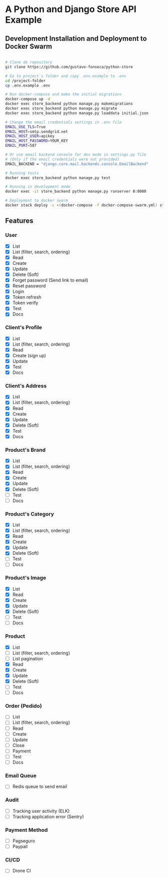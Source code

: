 # A Python and Django Store API Example

## Development Installation and Deployment to Docker Swarm

```bash

# Clone de repository
git clone https://github.com/gustavo-fonseca/python-store

# Go to project`s folder and copy .env.example to .env
cd /project-folder
cp .env.example .env

# Run docker-compose and make the initial migrations
docker-compose up -d
docker exec store_backend python manage.py makemigrations
docker exec store_backend python manage.py migrate
docker exec store_backend python manage.py loaddata initial.json

# Change the email credentials settings in .env file
EMAIL_USE_TLS=True
EMAIL_HOST=smtp.sendgrid.net
EMAIL_HOST_USER=apikey
EMAIL_HOST_PASSWORD=YOUR_KEY
EMAIL_PORT=587

# Or use email backend console for dev mode in settings.py file
# (Only if the email credentials were not provided)
EMAIL_BACKEND = "django.core.mail.backends.console.EmailBackend"

# Running tests
docker exec store_backend python manage.py test

# Running in development mode
docker exec -it store_backend python manage.py runserver 0:8000

# Deployment to docker swarm
docker stack deploy -c <(docker-compose -f docker-compose-swarm.yml) store

```

## Features

### User
- [x] List 
- [x] List (filter, search, ordering)
- [x] Read 
- [x] Create 
- [x] Update 
- [x] Delete (Soft)
- [x] Forget password (Send link to email)
- [x] Reset password
- [x] Login
- [x] Token refresh
- [x] Token verify
- [x] Test
- [x] Docs

### Client's Profile
- [x] List 
- [x] List (filter, search, ordering)
- [x] Read 
- [x] Create (sign up)
- [x] Update 
- [x] Test
- [x] Docs

### Client's Address
- [x] List 
- [x] List (filter, search, ordering)
- [x] Read 
- [x] Create 
- [x] Update 
- [x] Delete (Soft)
- [x] Test
- [x] Docs

### Product's Brand
- [x] List 
- [x] List (filter, search, ordering)
- [x] Read 
- [x] Create 
- [x] Update 
- [x] Delete (Soft)
- [ ] Test
- [ ] Docs

### Product's Category
- [x] List 
- [x] List (filter, search, ordering)
- [x] Read 
- [x] Create 
- [x] Update 
- [x] Delete (Soft)
- [ ] Test
- [ ] Docs

### Product's Image
- [x] List 
- [x] Read 
- [x] Create 
- [x] Update 
- [x] Delete (Soft)
- [ ] Test
- [ ] Docs

### Product
- [x] List 
- [ ] List (filter, search, ordering)
- [ ] List pagination
- [x] Read 
- [x] Create 
- [x] Update 
- [x] Delete (Soft)
- [ ] Test
- [ ] Docs

### Order (Pedido)
- [ ] List 
- [ ] List (filter, search, ordering)
- [ ] Read 
- [ ] Create 
- [ ] Update 
- [ ] Close
- [ ] Payment
- [ ] Test
- [ ] Docs

### Email Queue
- [ ] Redis queue to send email

### Audit
- [ ] Tracking user activity (ELK)
- [ ] Tracking application error (Sentry)

### Payment Method
- [ ] Pagseguro
- [ ] Paypall

### CI/CD
- [ ] Drone CI
